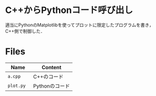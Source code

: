 # C++からPythonコード呼び出し

適当にPythonのMatplotlibを使ってプロットに限定したプログラムを書き，C++側で制御した．

# Files

| Name | Content |
| --- | --- |
| `a.cpp` | C++のコード |
| `plot.py ` | Pythonのコード |
